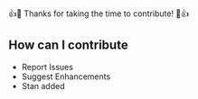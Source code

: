 👍🎉 Thanks for taking the time to contribute! 🎉👍

## How can I contribute

* Report Issues
* Suggest Enhancements
* Stan added

